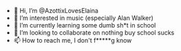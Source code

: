 - 👋 Hi, I’m @AzottixLovesElaina
- 👀 I’m interested in music (especially Alan Walker)
- 🌱 I’m currently learning some dumb sh*t in school
- 💞️ I’m looking to collaborate on nothing buy school sucks
- 📫 How to reach me, I don't f*****g know

<!---
AzottixLovesElaina/AzottixLovesElaina is a ✨ special ✨ repository because its `README.md` (this file) appears on your GitHub profile.
You can click the Preview link to take a look at your changes.
--->
